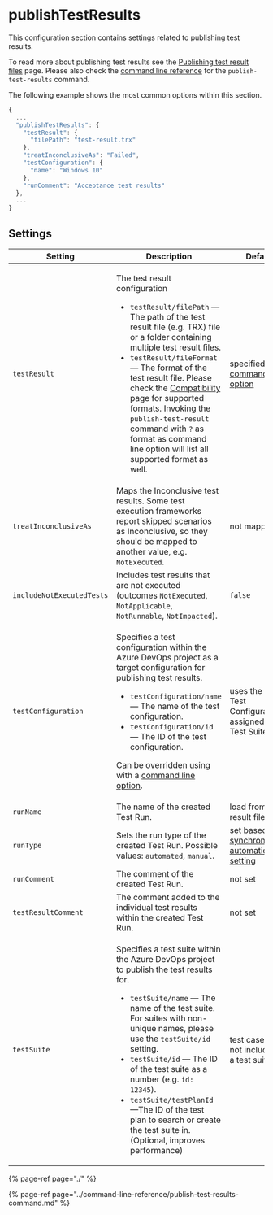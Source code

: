 # publishTestResults

This configuration section contains settings related to publishing test results. 

To read more about publishing test results see the [Publishing test result files](../../features/test-result-publishing-features/publishing-test-result-files.md) page. Please also check the [command line reference](../command-line-reference/publish-test-results-command.md) for the `publish-test-results` command.

The following example shows the most common options within this section.

```javascript
{
  ...
  "publishTestResults": {
    "testResult": {
      "filePath": "test-result.trx"
    },
    "treatInconclusiveAs": "Failed",
    "testConfiguration": {
      "name": "Windows 10"
    },
    "runComment": "Acceptance test results"
  },
  ...
}
```

## Settings


| Setting | Description | Default |
| ------- | ----------- | ------- |
| `testResult` | <p>The test result configuration</p><ul><li><code>testResult/filePath</code> &#x2014; The path of the test result file (e.g. TRX) file or a folder containing multiple test result files.</li><li><code>testResult/fileFormat</code> &#x2014; The format of the test result file. Please check the <a href="../compatibility.md#supported-test-result-formats">Compatibility</a> page for supported formats. Invoking the <code>publish-test-result</code> command with <code>?</code> as format as command line option will list all supported format as well.</li></ul> | specified as [command line option](../command-line-reference/publish-test-results-command.md) |
| `treatInconclusiveAs` | Maps the Inconclusive test results. Some test execution frameworks report skipped scenarios as Inconclusive, so they should be mapped to another value, e.g. `NotExecuted`. | not mapped |
| `includeNotExecutedTests` | Includes test results that are not executed (outcomes `NotExecuted`, `NotApplicable`, `NotRunnable`, `NotImpacted`). | `false` |
| `testConfiguration` | <p>Specifies a test configuration within the Azure DevOps project as a target configuration for publishing test results.</p><ul><li><code>testConfiguration/name</code> &#x2014; The name of the test configuration.</li><li><code>testConfiguration/id</code> &#x2014; The ID of the test configuration.</li></ul><p>Can be overridden using with a <a href="../command-line-reference/publish-test-results-command.md">command line option</a>.</p> | uses the single Test Configuration assigned to the Test Suite |
| `runName` | The name of the created Test Run. | load from test result file |
| `runType` | Sets the run type of the created Test Run. Possible values: <code>automated</code>, <code>manual</code>. | set based on [synchronization automation setting](configuration-synchronization/configuration-synchronization-automation.md) |
| `runComment` | The comment of the created Test Run. | not set |
| `testResultComment` | The comment added to the individual test results within the created Test Run. | not set |
| `testSuite` | <p>Specifies a test suite within the Azure DevOps project to publish the test results for.</p><ul><li><code>testSuite/name</code> &#x2014; The name of the test suite. For suites with non-unique names, please use the <code>testSuite/id</code> setting.</li><li><code>testSuite/id</code> &#x2014; The ID of the test suite as a number (e.g. <code>id: 12345</code>).</li><li><code>testSuite/testPlanId</code> &#x2014;The ID of the test plan to search or create the test suite in. (Optional, improves performance)</li></ul> | test cases are not included to a test suite |

{% page-ref page="./" %}

{% page-ref page="../command-line-reference/publish-test-results-command.md" %}

